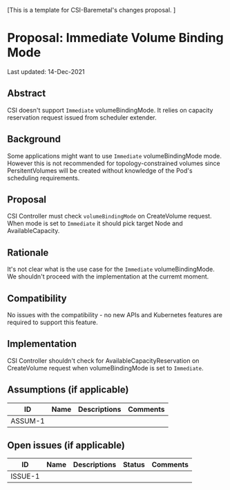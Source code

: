 [This is a template for CSI-Baremetal's changes proposal. ]
# Proposal: Immediate Volume Binding Mode 

Last updated: 14-Dec-2021


## Abstract

CSI doesn't support `Immediate` volumeBindingMode. It relies on capacity reservation request issued from scheduler extender.

## Background

Some applications might want to use `Immediate` volumeBindingMode mode. However this is not recommended for topology-constrained
volumes since PersitentVolumes will be created without knowledge of the Pod's scheduling requirements.

## Proposal

CSI Controller must check `volumeBindingMode` on CreateVolume request. When mode is set to `Immediate` it should pick target
Node and AvailableCapacity.

## Rationale

It's not clear what is the use case for the `Immediate` volumeBindingMode. We shouldn't proceed with the implementation at the curremt moment.

## Compatibility

No issues with the compatibility - no new APIs and Kubernetes features are required to support this feature.

## Implementation

CSI Controller shouldn't check for AvailableCapacityReservation on CreateVolume request when volumeBindingMode is set to `Immediate`.

## Assumptions (if applicable)

ID | Name | Descriptions | Comments
---| -----| -------------| --------
ASSUM-1 |   |   |


## Open issues (if applicable)

ID | Name | Descriptions | Status | Comments
---| -----| -------------| ------ | --------
ISSUE-1 |   |   |   |   
